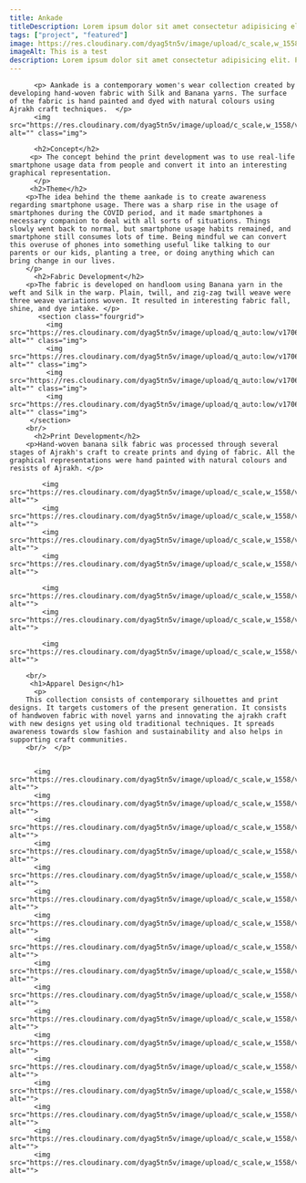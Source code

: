```yaml
---
title: Ankade
titleDescription: Lorem ipsum dolor sit amet consectetur adipisicing elit. 
tags: ["project", "featured"]
image: https://res.cloudinary.com/dyag5tn5v/image/upload/c_scale,w_1558/v1706421904/new%20portfolio/aankade/photo1.webp
imageAlt: This is a test
description: Lorem ipsum dolor sit amet consectetur adipisicing elit. Perferendis accusantium sit illo neque rem omnis quaerat, nam similique vitae delectus ad magni vel quo maxime, magnam placeat. Reprehenderit, distinctio aliquam?
---
```



       
          <p> Aankade is a contemporary women's wear collection created by developing hand-woven fabric with Silk and Banana yarns. The surface of the fabric is hand painted and dyed with natural colours using Ajrakh craft techniques.  </p>
          <img src="https://res.cloudinary.com/dyag5tn5v/image/upload/c_scale,w_1558/v1706421885/new%20portfolio/aankade/1.webp" alt="" class="img">
          
          <h2>Concept</h2>
         <p> The concept behind the print development was to use real-life smartphone usage data from people and convert it into an interesting graphical representation. 
          </p>
         <h2>Theme</h2>
        <p>The idea behind the theme aankade is to create awareness regarding smartphone usage. There was a sharp rise in the usage of smartphones during the COVID period, and it made smartphones a necessary companion to deal with all sorts of situations. Things slowly went back to normal, but smartphone usage habits remained, and smartphone still consumes lots of time. Being mindful we can convert this overuse of phones into something useful like talking to our parents or our kids, planting a tree, or doing anything which can bring change in our lives. 
        </p>
          <h2>Fabric Development</h2>
        <p>The fabric is developed on handloom using Banana yarn in the weft and Silk in the warp. Plain, twill, and zig-zag twill weave were three weave variations woven. It resulted in interesting fabric fall, shine, and dye intake. </p>
           <section class="fourgrid">
             <img src="https://res.cloudinary.com/dyag5tn5v/image/upload/q_auto:low/v1706421877/new%20portfolio/aankade/2.webp" alt="" class="img">
             <img src="https://res.cloudinary.com/dyag5tn5v/image/upload/q_auto:low/v1706421878/new%20portfolio/aankade/3jpg.webp" alt="" class="img">
             <img src="https://res.cloudinary.com/dyag5tn5v/image/upload/q_auto:low/v1706421918/new%20portfolio/aankade/5.webp" alt="" class="img">
             <img src="https://res.cloudinary.com/dyag5tn5v/image/upload/q_auto:low/v1706421911/new%20portfolio/aankade/4.webp" alt="" class="img">
         </section>
        <br/>
          <h2>Print Development</h2>
        <p>Hand-woven banana silk fabric was processed through several stages of Ajrakh's craft to create prints and dying of fabric. All the graphical representations were hand painted with natural colours and resists of Ajrakh. </p>
        
            <img src="https://res.cloudinary.com/dyag5tn5v/image/upload/c_scale,w_1558/v1706421878/new%20portfolio/aankade/process1.webp" alt="">
            <img src="https://res.cloudinary.com/dyag5tn5v/image/upload/c_scale,w_1558/v1706421878/new%20portfolio/aankade/process2.webp" alt="">
            <img src="https://res.cloudinary.com/dyag5tn5v/image/upload/c_scale,w_1558/v1706421878/new%20portfolio/aankade/process3.webp" alt="">
            <img src="https://res.cloudinary.com/dyag5tn5v/image/upload/c_scale,w_1558/v1706421878/new%20portfolio/aankade/process4.webp" alt="">
           
            <img src="https://res.cloudinary.com/dyag5tn5v/image/upload/c_scale,w_1558/v1706421878/new%20portfolio/aankade/process6.webp" alt="">
            <img src="https://res.cloudinary.com/dyag5tn5v/image/upload/c_scale,w_1558/v1706421878/new%20portfolio/aankade/process7.webp" alt="">
            
            <img src="https://res.cloudinary.com/dyag5tn5v/image/upload/c_scale,w_1558/v1706421878/new%20portfolio/aankade/process9.webp" alt="">
        
        <br/>
         <h1>Apparel Design</h1>
          <p>
        This collection consists of contemporary silhouettes and print designs. It targets customers of the present generation. It consists of handwoven fabric with novel yarns and innovating the ajrakh craft with new designs yet using old traditional techniques. It spreads awareness towards slow fashion and sustainability and also helps in supporting craft communities. 
        <br/>  </p>
          
          
          <img src="https://res.cloudinary.com/dyag5tn5v/image/upload/c_scale,w_1558/v1706421904/new%20portfolio/aankade/photo1.webp" alt="">
          <img src="https://res.cloudinary.com/dyag5tn5v/image/upload/c_scale,w_1558/v1706421904/new%20portfolio/aankade/photo2.webp" alt="">
          <img src="https://res.cloudinary.com/dyag5tn5v/image/upload/c_scale,w_1558/v1706421904/new%20portfolio/aankade/photo3.webp" alt="">
          <img src="https://res.cloudinary.com/dyag5tn5v/image/upload/c_scale,w_1558/v1706421904/new%20portfolio/aankade/photo4.webp" alt="">
          <img src="https://res.cloudinary.com/dyag5tn5v/image/upload/c_scale,w_1558/v1706421904/new%20portfolio/aankade/photo5.webp" alt="">
          <img src="https://res.cloudinary.com/dyag5tn5v/image/upload/c_scale,w_1558/v1706421904/new%20portfolio/aankade/photo6.webp" alt="">
          <img src="https://res.cloudinary.com/dyag5tn5v/image/upload/c_scale,w_1558/v1706421904/new%20portfolio/aankade/photo7.webp" alt="">
          <img src="https://res.cloudinary.com/dyag5tn5v/image/upload/c_scale,w_1558/v1706421904/new%20portfolio/aankade/photo8.webp" alt="">
          <img src="https://res.cloudinary.com/dyag5tn5v/image/upload/c_scale,w_1558/v1706421904/new%20portfolio/aankade/photo9.webp" alt="">
          <img src="https://res.cloudinary.com/dyag5tn5v/image/upload/c_scale,w_1558/v1706421904/new%20portfolio/aankade/photo10.webp" alt="">
          <img src="https://res.cloudinary.com/dyag5tn5v/image/upload/c_scale,w_1558/v1706421904/new%20portfolio/aankade/photo11.webp" alt="">
          <img src="https://res.cloudinary.com/dyag5tn5v/image/upload/c_scale,w_1558/v1706421904/new%20portfolio/aankade/photo12.webp" alt="">
          <img src="https://res.cloudinary.com/dyag5tn5v/image/upload/c_scale,w_1558/v1706421904/new%20portfolio/aankade/photo13.webp" alt="">
          <img src="https://res.cloudinary.com/dyag5tn5v/image/upload/c_scale,w_1558/v1706421904/new%20portfolio/aankade/photo14.webp" alt="">
          <img src="https://res.cloudinary.com/dyag5tn5v/image/upload/c_scale,w_1558/v1706421904/new%20portfolio/aankade/photo15.webp" alt="">
          <img src="https://res.cloudinary.com/dyag5tn5v/image/upload/c_scale,w_1558/v1706421904/new%20portfolio/aankade/photo16.webp" alt="">
          <img src="https://res.cloudinary.com/dyag5tn5v/image/upload/c_scale,w_1558/v1706421904/new%20portfolio/aankade/photo17.webp" alt="">
          
          